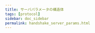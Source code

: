 ```yaml
---
title: サーバパラメータの構造体
tags: [protocol]
sidebar: doc_sidebar
permalink: handshake_server_params.html
---
```

